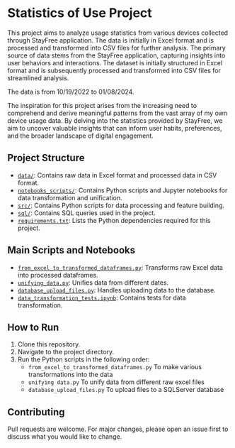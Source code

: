 # Statistics of Use Project

This project aims to analyze usage statistics from various devices collected through StayFree application. The data is initially in Excel format and is processed and transformed into CSV files for further analysis.
The primary source of data stems from the StayFree application, capturing insights into user behaviors and interactions. The dataset is initially structured in Excel format and is subsequently processed and transformed into CSV files for streamlined analysis.

The data is from 10/19/2022 to 01/08/2024.

The inspiration for this project arises from the increasing need to comprehend and derive meaningful patterns from the vast array of my own device usage data. By delving into the statistics provided by StayFree, we aim to uncover valuable insights that can inform user habits, preferences, and the broader landscape of digital engagement.

## Project Structure

- [`data/`](command:_github.copilot.openRelativePath?%5B%22data%2F%22%5D "data/"): Contains raw data in Excel format and processed data in CSV format.
- [`notebooks_scripts/`](command:_github.copilot.openRelativePath?%5B%22notebooks_scripts%2F%22%5D "notebooks_scripts/"): Contains Python scripts and Jupyter notebooks for data transformation and unification.
- [`src/`](command:_github.copilot.openRelativePath?%5B%22src%2F%22%5D "src/"): Contains Python scripts for data processing and feature building.
- [`sql/`](command:_github.copilot.openRelativePath?%5B%22sql%2F%22%5D "sql/"): Contains SQL queries used in the project.
- [`requirements.txt`](command:_github.copilot.openRelativePath?%5B%22requirements.txt%22%5D "requirements.txt"): Lists the Python dependencies required for this project.

## Main Scripts and Notebooks

- [`from_excel_to_transformed_dataframes.py`](command:_github.copilot.openSymbolInFile?%5B%22notebooks_scripts%2Ffrom_excel_to_transformed_dataframes.py%22%2C%22from_excel_to_transformed_dataframes.py%22%5D "notebooks_scripts/from_excel_to_transformed_dataframes.py"): Transforms raw Excel data into processed dataframes.
- [`unifying_data.py`](command:_github.copilot.openSymbolInFile?%5B%22notebooks_scripts%2Funifying_data.py%22%2C%22unifying_data.py%22%5D "notebooks_scripts/unifying_data.py"): Unifies data from different dates.
- [`database_upload_files.py`](command:_github.copilot.openSymbolInFile?%5B%22notebooks_scripts%2Fdatabase_upload_files.py%22%2C%22database_upload_files.py%22%5D "notebooks_scripts/database_upload_files.py"): Handles uploading data to the database.
- [`data_transformation_tests.ipynb`](command:_github.copilot.openSymbolInFile?%5B%22notebooks_scripts%2Fdata_transformation_tests.ipynb%22%2C%22data_transformation_tests.ipynb%22%5D "notebooks_scripts/data_transformation_tests.ipynb"): Contains tests for data transformation.

## How to Run

1. Clone this repository.
2. Navigate to the project directory.
3. Run the Python scripts in the following order:
    - `from_excel_to_transformed_dataframes.py` To make various transformations into the data
    - `unifying data.py` To unify data from different raw excel files
    - `database_upload_files.py`  To upload files to a SQLServer database

## Contributing

Pull requests are welcome. For major changes, please open an issue first to discuss what you would like to change.
